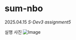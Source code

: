 # sum-nbo
2025.04.15 *S-Dev3 assignment5*

실행 사진
![Image](https://github.com/user-attachments/assets/af416eb5-c06f-42c7-863b-649d0c4be6a1)
